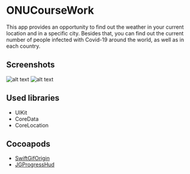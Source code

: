 # ONUCourseWork

This app provides an opportunity to find out the weather in your current location and in a specific city. Besides that, you can find out the current number of people infected with Covid-19 around the world, as well as in each country.

## Screenshots
![alt text](https://github.com/pumPkin555/ONUCourseWork/blob/master/CoWeather-191.jpg)
![alt text](https://github.com/pumPkin555/ONUCourseWork/blob/master/CoWeather-192.jpg)

## Used libraries
* UIKit
* CoreData
* CoreLocation

## Cocoapods
* [SwiftGifOrigin](https://cocoapods.org/pods/SwiftGifOrigin)
* [JGProgressHud](https://github.com/JonasGessner/JGProgressHUD)
